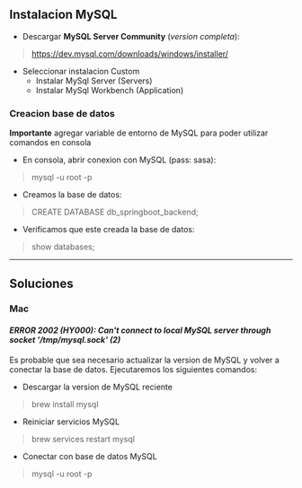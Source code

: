 
## Instalacion MySQL

- Descargar **MySQL Server Community** (*version completa*):
> https://dev.mysql.com/downloads/windows/installer/

- Seleccionar instalacion Custom 
    - Instalar MySql Server (Servers)
    - Instalar MySql Workbench (Application)
    
### Creacion base de datos
**Importante** agregar variable de entorno de MySQL para poder utilizar comandos en consola

- En consola, abrir conexion con MySQL (pass: sasa):
> mysql -u root -p

- Creamos la base de datos:
> CREATE DATABASE db_springboot_backend;

- Verificamos que este creada la base de datos:
> show databases;

---

## Soluciones 
### Mac
#### *ERROR 2002 (HY000): Can't connect to local MySQL server through socket '/tmp/mysql.sock' (2)*
Es probable que sea necesario actualizar la version de MySQL y volver a conectar la base de datos.
Ejecutaremos los siguientes comandos:

- Descargar la version de MySQL reciente
> brew install mysql

- Reiniciar servicios MySQL
> brew services restart mysql

- Conectar con base de datos MySQL
> mysql -u root -p